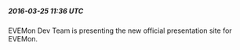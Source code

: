﻿##### 2016-03-25 11:36 UTC

EVEMon Dev Team is presenting the new official presentation site for EVEMon.